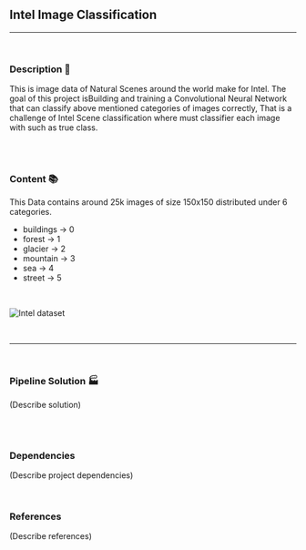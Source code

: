 ## Intel Image Classification
<hr>
<br>

### Description 📄

This is image data of Natural Scenes around the world make for Intel. The goal of this project isBuilding and training a Convolutional Neural Network that can classify above mentioned categories of images correctly, That is a challenge of Intel Scene classification where must classifier each image with such as true class.


<br>
<br>


### Content 📚

This Data contains around 25k images of size 150x150 distributed under 6 categories.

* buildings -> 0
* forest -> 1
* glacier -> 2
* mountain -> 3
* sea -> 4
* street -> 5 

<br>


![Intel dataset](https://miro.medium.com/max/700/1*GauhLqkNIW89cFEpDKlWqw.png)



<br>
<hr>
<br>




### Pipeline Solution 🏭

 (Describe solution)
 
 
<br>
<br>



### Dependencies 


(Describe project dependencies) 


<br> 


### References

(Describe references) 
 
 
